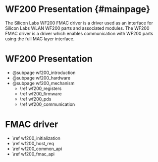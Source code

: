 WF200 Presentation {#mainpage}
============
The Silicon Labs WF200 FMAC driver is a driver used as an interface for Silicon Labs WLAN WF200 parts and associated modules. 
The WF200 FMAC driver is a driver which enables communication with WF200 parts using the full MAC layer interface.

# WF200 Presentation
* @subpage wf200_introduction
* @subpage wf200_hardware
* @subpage wf200_mechanism
	* \ref wf200_registers
	* \ref wf200_firmware
	* \ref wf200_pds
	* \ref wf200_communication

# FMAC driver
* \ref wf200_initialization
* \ref wf200_host_req
* \ref wf200_common_api
* \ref wf200_fmac_api
